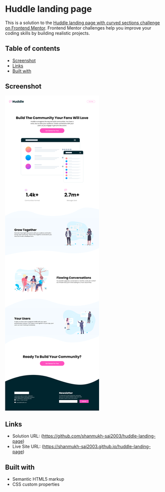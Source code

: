 # Huddle landing page

This is a solution to the [Huddle landing page with curved sections challenge on Frontend Mentor](https://www.frontendmentor.io/challenges/huddle-landing-page-with-curved-sections-5ca5ecd01e82137ec91a50f2). Frontend Mentor challenges help you improve your coding skills by building realistic projects. 

## Table of contents

  - [Screenshot](#screenshot)
  - [Links](#links)
  - [Built with](#built-with)

## Screenshot

![](./images/screenshot.png)


## Links

- Solution URL: (https://github.com/shanmukh-sai2003/huddle-landing-page)
- Live Site URL: (https://shanmukh-sai2003.github.io/huddle-landing-page)


## Built with

- Semantic HTML5 markup
- CSS custom properties
